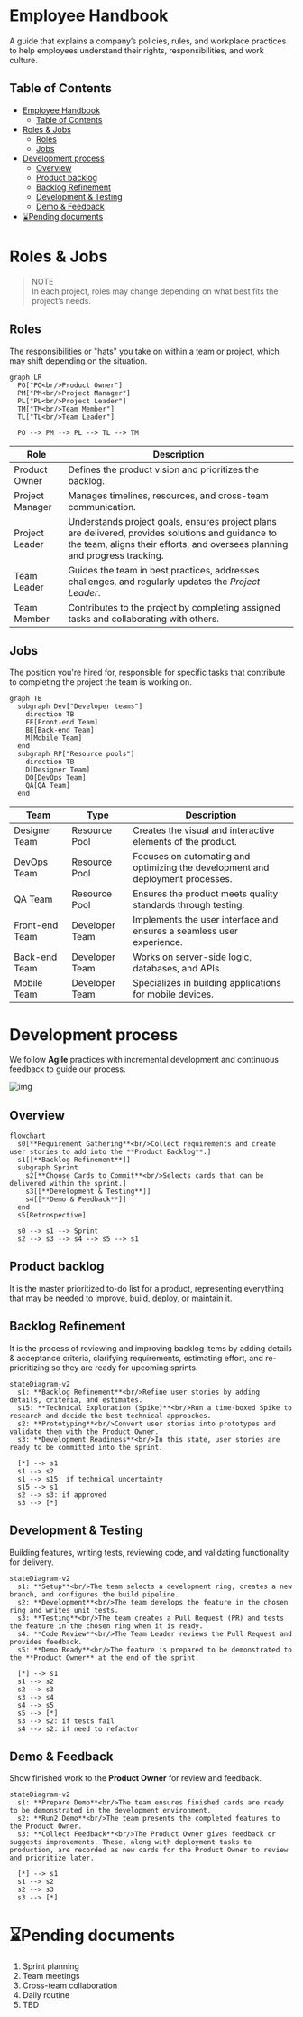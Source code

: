 # Employee Handbook
A guide that explains a company’s policies, rules, and workplace practices to help employees understand their rights, responsibilities, and work culture.

## Table of Contents
- [Employee Handbook](#employee-handbook)
  - [Table of Contents](#table-of-contents)
- [Roles \& Jobs](#roles--jobs)
  - [Roles](#roles)
  - [Jobs](#jobs)
- [Development process](#development-process)
  - [Overview](#overview)
  - [Product backlog](#product-backlog)
  - [Backlog Refinement](#backlog-refinement)
  - [Development \& Testing](#development--testing)
  - [Demo \& Feedback](#demo--feedback)
- [⌛Pending documents](#pending-documents)

# Roles & Jobs

> NOTE  
> In each project, roles may change depending on what best fits the project’s needs.

## Roles

The responsibilities or "hats" you take on within a team or project, which may shift depending on the situation.

```mermaid
graph LR
  PO["PO<br/>Product Owner"]
  PM["PM<br/>Project Manager"]
  PL["PL<br/>Project Leader"]
  TM["TM<br/>Team Member"]
  TL["TL<br/>Team Leader"]
  
  PO --> PM --> PL --> TL --> TM
```

| Role | Description |
|------|-------------|
| Product Owner | Defines the product vision and prioritizes the backlog. |
| Project Manager | Manages timelines, resources, and cross-team communication. |
| Project Leader | Understands project goals, ensures project plans are delivered, provides solutions and guidance to the team, aligns their efforts, and oversees planning and progress tracking. |
| Team Leader | Guides the team in best practices, addresses challenges, and regularly updates the *Project Leader*. |
| Team Member | Contributes to the project by completing assigned tasks and collaborating with others. |

## Jobs

The position you're hired for, responsible for specific tasks that contribute to completing the project the team is working on.

```mermaid
graph TB
  subgraph Dev["Developer teams"]
    direction TB
    FE[Front-end Team]
    BE[Back-end Team]
    M[Mobile Team]
  end
  subgraph RP["Resource pools"]
    direction TB
    D[Designer Team]
    DO[DevOps Team]
    QA[QA Team]
  end
```


| Team | Type | Description |
|------|------|-------------|
| Designer Team | Resource Pool | Creates the visual and interactive elements of the product. |
| DevOps Team | Resource Pool | Focuses on automating and optimizing the development and deployment processes. |
| QA Team | Resource Pool | Ensures the product meets quality standards through testing. |
| Front-end Team | Developer Team | Implements the user interface and ensures a seamless user experience. |
| Back-end Team | Developer Team | Works on server-side logic, databases, and APIs. |
| Mobile Team | Developer Team | Specializes in building applications for mobile devices.

# Development process

We follow **Agile** practices with incremental development and continuous feedback to guide our process.

![img](https://miro.medium.com/v2/resize:fit:828/1*FELa1FEHnPPTFuf5trq6ew.png)

## Overview

```mermaid
flowchart
  s0[**Requirement Gathering**<br/>Collect requirements and create user stories to add into the **Product Backlog**.]
  s1[[**Backlog Refinement**]]
  subgraph Sprint
    s2[**Choose Cards to Commit**<br/>Selects cards that can be delivered within the sprint.]
    s3[[**Development & Testing**]]
    s4[[**Demo & Feedback**]]
  end
  s5[Retrospective]

  s0 --> s1 --> Sprint
  s2 --> s3 --> s4 --> s5 --> s1
```

## Product backlog
It is the master prioritized to-do list for a product, representing everything that may be needed to improve, build, deploy, or maintain it.

## Backlog Refinement

It is the process of reviewing and improving backlog items by adding details & acceptance criteria, clarifying requirements, estimating effort, and re-prioritizing so they are ready for upcoming sprints.

```mermaid
stateDiagram-v2
  s1: **Backlog Refinement**<br/>Refine user stories by adding details, criteria, and estimates.
  s15: **Technical Exploration (Spike)**<br/>Run a time-boxed Spike to research and decide the best technical approaches.
  s2: **Prototyping**<br/>Convert user stories into prototypes and validate them with the Product Owner.
  s3: **Development Readiness**<br/>In this state, user stories are ready to be committed into the sprint.

  [*] --> s1
  s1 --> s2
  s1 --> s15: if technical uncertainty
  s15 --> s1
  s2 --> s3: if approved
  s3 --> [*]
```

## Development & Testing

Building features, writing tests, reviewing code, and validating functionality for delivery.

```mermaid
stateDiagram-v2
  s1: **Setup**<br/>The team selects a development ring, creates a new branch, and configures the build pipeline.
  s2: **Development**<br/>The team develops the feature in the chosen ring and writes unit tests.
  s3: **Testing**<br/>The team creates a Pull Request (PR) and tests the feature in the chosen ring when it is ready.
  s4: **Code Review**<br/>The Team Leader reviews the Pull Request and provides feedback.
  s5: **Demo Ready**<br/>The feature is prepared to be demonstrated to the **Product Owner** at the end of the sprint.

  [*] --> s1
  s1 --> s2
  s2 --> s3
  s3 --> s4
  s4 --> s5
  s5 --> [*]
  s3 --> s2: if tests fail
  s4 --> s2: if need to refactor
```

## Demo & Feedback

Show finished work to the **Product Owner** for review and feedback.

```mermaid
stateDiagram-v2
  s1: **Prepare Demo**<br/>The team ensures finished cards are ready to be demonstrated in the development environment.
  s2: **Run2 Demo**<br/>The team presents the completed features to the Product Owner.
  s3: **Collect Feedback**<br/>The Product Owner gives feedback or suggests improvements. These, along with deployment tasks to production, are recorded as new cards for the Product Owner to review and prioritize later.

  [*] --> s1
  s1 --> s2
  s2 --> s3
  s3 --> [*]
```

# ⌛Pending documents
1. Sprint planning
2. Team meetings
3. Cross-team collaboration
4. Daily routine
5. TBD